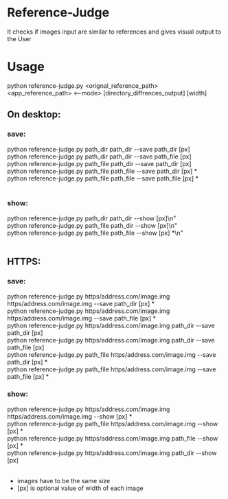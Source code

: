 # Reference-Judge
It checks if images input are similar to references and gives visual output to the User

# Usage
python reference-judge.py &lt;orignal_reference_path&gt; &lt;app_reference_path&gt; <--mode> [directory_diffrences_output] [width]

## On desktop:
### save:
  python reference-judge.py path_dir path_dir --save path_dir [px]<br/>
  python reference-judge.py path_dir path_dir --save path_file [px]<br/>
  python reference-judge.py path_file path_dir --save path_dir [px]<br/>
  python reference-judge.py path_file path_file --save path_dir [px] *<br/>
  python reference-judge.py path_file path_file --save path_file [px] *<br/>
<br/>
### show:
  python reference-judge.py path_dir path_dir --show [px]\n"<br/>
  python reference-judge.py path_file path_dir --show [px]\n"<br/>
  python reference-judge.py path_file path_file --show [px] *\n"<br/>
<br/>
## HTTPS:
### save:
  python reference-judge.py https/address.com/image.img https/address.com/image.img --save path_dir [px] *<br/>
  python reference-judge.py https/address.com/image.img https/address.com/image.img --save path_file [px] *<br/>
  python reference-judge.py https/address.com/image.img path_dir --save path_dir [px]<br/>
  python reference-judge.py https/address.com/image.img path_dir --save path_file [px]<br/>
  python reference-judge.py path_file https/address.com/image.img --save path_dir [px] *<br/>
  python reference-judge.py path_file https/address.com/image.img --save path_file [px] *<br/>

### show:
  python reference-judge.py https/address.com/image.img https/address.com/image.img --show [px] *<br/>
  python reference-judge.py path_file https/address.com/image.img --show [px] *<br/>
  python reference-judge.py https/address.com/image.img path_file --show [px] *<br/>
  python reference-judge.py https/address.com/image.img path_dir --show [px]<br/>
<br/>
* images have to be the same size<br/>
* [px] is optional value of width of each image

